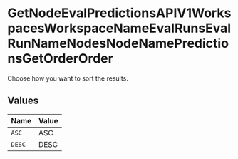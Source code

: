 # GetNodeEvalPredictionsAPIV1WorkspacesWorkspaceNameEvalRunsEvalRunNameNodesNodeNamePredictionsGetOrderOrder

Choose how you want to sort the results.


## Values

| Name   | Value  |
| ------ | ------ |
| `ASC`  | ASC    |
| `DESC` | DESC   |